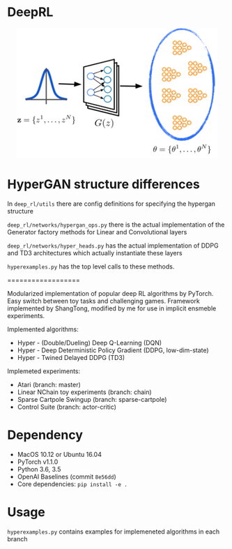 # DeepRL

<p align="center">
  <img width="460" height="300" src="/images/RLpaper_hypergan.png">
</p>

# HyperGAN structure differences

In `deep_rl/utils` there are config definitions for specifying the hypergan structure

`deep_rl/networks/hypergan_ops.py` there is the actual implementation of the Generator factory methods for Linear and Convolutional layers

`deep_rl/networks/hyper_heads.py` has the actual implementation of DDPG and TD3 architectures which actually instantiate these layers

`hyperexamples.py` has the top level calls to these methods. 

==================

Modularized implementation of popular deep RL algorithms by PyTorch. Easy switch between toy tasks and challenging games. Framework implemented by ShangTong, modified by me for use in implicit ensmeble experiments. 

Implemented algorithms:

* Hyper - (Double/Dueling) Deep Q-Learning (DQN)
* Hyper - Deep Deterministic Policy Gradient (DDPG, low-dim-state)
* Hyper - Twined Delayed DDPG (TD3)

Implemeted experiments:

* Atari (branch: master)
* Linear NChain toy experiments (branch: chain)
* Sparse Cartpole Swingup (branch: sparse-cartpole)
* Control Suite (branch: actor-critic)


# Dependency
* MacOS 10.12 or Ubuntu 16.04
* PyTorch v1.1.0
* Python 3.6, 3.5
* OpenAI Baselines (commit ```8e56dd```)
* Core dependencies: `pip install -e .`

# Usage

```hyperexamples.py``` contains examples for implemeneted algorithms in each branch


